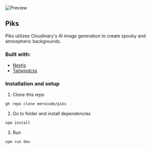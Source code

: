 ![Preview]

## Piks

Piks utilizes Cloudinary's AI image generation to create spooky and atmospheric backgrounds.

### Built with:

- [Nextjs]
- [Tailwindcss]

### Installation and setup

1. Clone this repo

```bash
gh repo clone emrocode/piks
```

2. Go to folder and install dependencies

```bash
npm install
```

3. Run

```bash
npm run dev
```

[Preview]: https://github.com/user-attachments/assets/1c73e236-51e8-4172-897b-3d339adf9cc5
[Nextjs]: https://nextjs.org
[Tailwindcss]: https://tailwindcss.com/
